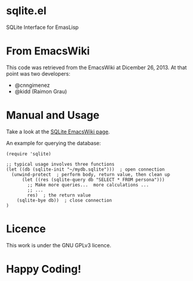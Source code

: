 sqlite.el
=========

SQLite Interface for EmasLisp


# From EmacsWiki

This code was retrieved from the EmacsWiki at Dicember 26, 2013.
At that point was two developers:

* @cnngimenez
* @kidd (Raimon Grau)

# Manual and Usage

Take a look at the [SQLite EmacsWiki page](http://www.emacswiki.org/emacs/SQLite-el).

An example for querying the database:

```elisp
(require 'sqlite)

;; typical usage involves three functions
(let ((db (sqlite-init "~/mydb.sqlite")))  ; open connection
  (unwind-protect  ; perform body, return value, then clean up
      (let ((res (sqlite-query db "SELECT * FROM persona")))
        ;; Make more queries...  more calculations ...
        ;; ...
        res)  ; the return value
    (sqlite-bye db))  ; close connection
)
```

# Licence

This work is under the GNU GPLv3 licence.

# Happy Coding!
